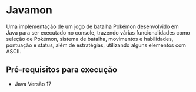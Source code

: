 # Javamon
Uma implementação de um jogo de batalha Pokémon desenvolvido em Java para ser executado no console, trazendo várias funcionalidades como seleção de Pokémon, sistema de batalha, movimentos e habilidades, pontuação e status, além de estratégias, utilizando alguns elementos com ASCII.

## Pré-requisitos para execução
* Java Versão 17
